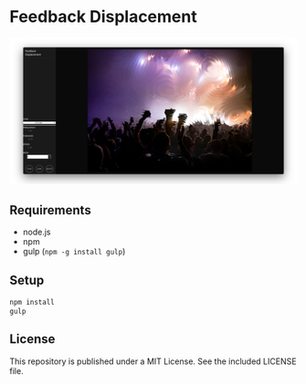 # Feedback Displacement

![Feedback Displacement](screenshot.png)

## Requirements

 - node.js
 - npm
 - gulp (`npm -g install gulp`)

## Setup

```
npm install
gulp
```

## License

This repository is published under a MIT License. See the included LICENSE file.